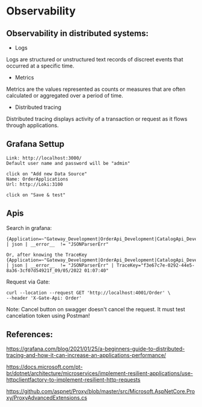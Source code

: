 # Observability

## Observability in distributed systems:

- Logs

Logs are structured or unstructured text records of discreet events that occurred at a specific time.

- Metrics

Metrics are the values represented as counts or measures that are often calculated or aggregated over a period of time. 

- Distributed tracing

Distributed tracing displays activity of a transaction or request as it flows through applications.

## Grafana Settup 

```
Link: http://localhost:3000/
Default user name and password will be "admin"

click on "Add new Data Source"
Name: OrderApplications
Url: http://Loki:3100

click on "Save & test"
```

## Apis

Search in grafana:
```
{Application=~"Gateway_Development|OrderApi_Development|CatalogApi_Development"} | json | __error__  != "JSONParserErr"

Or, after knowing the TraceKey
{Application=~"Gateway_Development|OrderApi_Development|CatalogApi_Development"} | json | __error__  != "JSONParserErr" | TraceKey="f3e67c7e-0292-44e5-8a36-3cf07d54921f_09/05/2022 01:07:40"
```

Request via Gate: 
```
curl --location --request GET 'http://localhost:4001/Order' \
--header 'X-Gate-Api: Order'
```

Note: Cancel button on swagger doesn't cancel the request. It must test cancelation token using Postman!

## References:

https://grafana.com/blog/2021/01/25/a-beginners-guide-to-distributed-tracing-and-how-it-can-increase-an-applications-performance/

https://docs.microsoft.com/pt-br/dotnet/architecture/microservices/implement-resilient-applications/use-httpclientfactory-to-implement-resilient-http-requests

https://github.com/aspnet/Proxy/blob/master/src/Microsoft.AspNetCore.Proxy/ProxyAdvancedExtensions.cs

